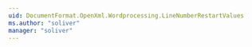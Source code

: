 ```yaml
---
uid: DocumentFormat.OpenXml.Wordprocessing.LineNumberRestartValues
ms.author: "soliver"
manager: "soliver"
---
```

